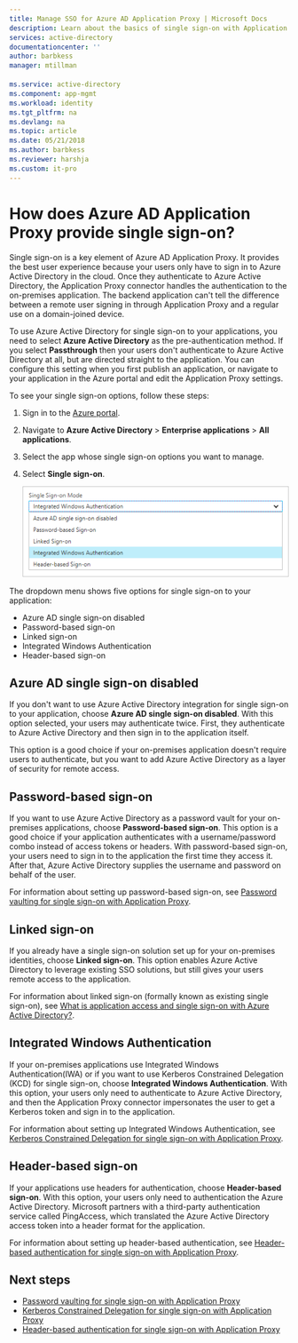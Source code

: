 ```yaml
---
title: Manage SSO for Azure AD Application Proxy | Microsoft Docs
description: Learn about the basics of single sign-on with Application Proxy
services: active-directory
documentationcenter: ''
author: barbkess
manager: mtillman

ms.service: active-directory
ms.component: app-mgmt
ms.workload: identity
ms.tgt_pltfrm: na
ms.devlang: na
ms.topic: article
ms.date: 05/21/2018
ms.author: barbkess
ms.reviewer: harshja
ms.custom: it-pro
---
```


# How does Azure AD Application Proxy provide single sign-on?

Single sign-on is a key element of Azure AD Application Proxy.  It provides the best user experience because your users only have to sign in to Azure Active Directory in the cloud. Once they authenticate to Azure Active Directory, the Application Proxy connector handles the authentication to the on-premises application. The backend application can't tell the difference between a remote user signing in through Application Proxy and a regular use on a domain-joined device. 

To use Azure Active Directory for single sign-on to your applications, you need to select **Azure Active Directory** as the pre-authentication method. If you select **Passthrough** then your users don't authenticate to Azure Active Directory at all, but are directed straight to the application. You can configure this setting when you first publish an application, or navigate to your application in the Azure portal and edit the Application Proxy settings. 

To see your single sign-on options, follow these steps:

1. Sign in to the [Azure portal](https://portal.azure.com).
2. Navigate to **Azure Active Directory** > **Enterprise applications** > **All applications**.
3. Select the app whose single sign-on options you want to manage.
4. Select **Single sign-on**.

   ![SSO dropdown menu](./media/application-proxy-single-sign-on/single-sign-on-mode.png)

The dropdown menu shows five options for single sign-on to your application:

* Azure AD single sign-on disabled
* Password-based sign-on
* Linked sign-on
* Integrated Windows Authentication
* Header-based sign-on

## Azure AD single sign-on disabled

If you don't want to use Azure Active Directory integration for single sign-on to your application, choose **Azure AD single sign-on disabled**. With this option selected, your users may authenticate twice. First, they authenticate to Azure Active Directory and then sign in to the application itself. 

This option is a good choice if your on-premises application doesn't require users to authenticate, but you want to add Azure Active Directory as a layer of security for remote access. 

## Password-based sign-on

If you want to use Azure Active Directory as a password vault for your on-premises applications, choose **Password-based sign-on**. This option is a good choice if your application authenticates with a username/password combo instead of access tokens or headers. With password-based sign-on, your users need to sign in to the application the first time they access it. After that, Azure Active Directory supplies the username and password on behalf of the user. 

For information about setting up password-based sign-on, see [Password vaulting for single sign-on with Application Proxy](application-proxy-configure-single-sign-on-password-vaulting.md).

## Linked sign-on

If you already have a single sign-on solution set up for your on-premises identities, choose **Linked sign-on**. This option enables Azure Active Directory to leverage existing SSO solutions, but still gives your users remote access to the application. 

For information about linked sign-on (formally known as existing single sign-on), see [What is application access and single sign-on with Azure Active Directory?](what-is-single-sign-on.md#how-does-single-sign-on-with-azure-active-directory-work).

## Integrated Windows Authentication

If your on-premises applications use Integrated Windows Authentication(IWA) or if you want to use Kerberos Constrained Delegation (KCD) for single sign-on, choose **Integrated Windows Authentication**. With this option, your users only need to authenticate to Azure Active Directory, and then the Application Proxy connector impersonates the user to get a Kerberos token and sign in to the application. 

For information about setting up Integrated Windows Authentication, see [Kerberos Constrained Delegation for single sign-on with Application Proxy](application-proxy-configure-single-sign-on-with-kcd.md).

## Header-based sign-on 

If your applications use headers for authentication, choose **Header-based sign-on**. With this option, your users only need to authentication the Azure Active Directory. Microsoft partners with a third-party authentication service called PingAccess, which translated the Azure Active Directory access token into a header format for the application. 

For information about setting up header-based authentication, see [Header-based authentication for single sign-on with Application Proxy](application-proxy-configure-single-sign-on-with-ping-access.md).

## Next steps

- [Password vaulting for single sign-on with Application Proxy](application-proxy-configure-single-sign-on-password-vaulting.md)
- [Kerberos Constrained Delegation for single sign-on with Application Proxy](application-proxy-configure-single-sign-on-with-kcd.md)
- [Header-based authentication for single sign-on with Application Proxy](application-proxy-configure-single-sign-on-with-ping-access.md) 
